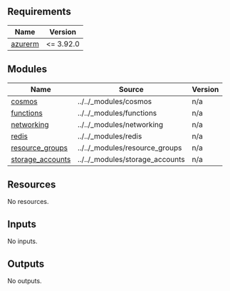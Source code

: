 <!-- markdownlint-disable -->
<!-- BEGINNING OF PRE-COMMIT-TERRAFORM DOCS HOOK -->
## Requirements

| Name | Version |
|------|---------|
| <a name="requirement_azurerm"></a> [azurerm](#requirement\_azurerm) | <= 3.92.0 |

## Modules

| Name | Source | Version |
|------|--------|---------|
| <a name="module_cosmos"></a> [cosmos](#module\_cosmos) | ../../_modules/cosmos | n/a |
| <a name="module_functions"></a> [functions](#module\_functions) | ../../_modules/functions | n/a |
| <a name="module_networking"></a> [networking](#module\_networking) | ../../_modules/networking | n/a |
| <a name="module_redis"></a> [redis](#module\_redis) | ../../_modules/redis | n/a |
| <a name="module_resource_groups"></a> [resource\_groups](#module\_resource\_groups) | ../../_modules/resource_groups | n/a |
| <a name="module_storage_accounts"></a> [storage\_accounts](#module\_storage\_accounts) | ../../_modules/storage_accounts | n/a |

## Resources

No resources.

## Inputs

No inputs.

## Outputs

No outputs.
<!-- END OF PRE-COMMIT-TERRAFORM DOCS HOOK -->
